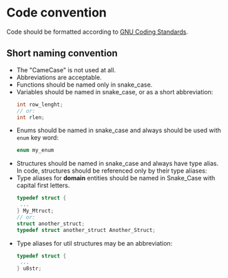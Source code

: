 # Code convention

Code should be formatted according to [GNU Coding Standards](https://www.gnu.org/prep/standards/standards.html).

## Short naming convention

 - The "CameCase" is not used at all.
 - Abbreviations are acceptable.
 - Functions should be named only in snake_case.
 - Variables should be named in snake_case, or as a short abbreviation:
   ```c
   int row_lenght;
   // or:
   int rlen;
   ```
 - Enums should be named in snake_case and always should be used with `enum` key word:
   ```c
   enum my_enum
   ```
 - Structures should be named in snake_case and always have type alias. In code, structures
   should be referenced only by their type aliases:
 - Type aliases for **domain** entities should be named in Snake_Case with capital first letters.
   ```c
   typedef struct {
    ...
   } My_Mtruct;
   // or:
   struct another_struct;
   typedef struct another_struct Another_Struct;
   ```
 - Type aliases for util structures may be an abbreviation:
   ```c
   typedef struct {
    ...
   } u8str;
   ```
